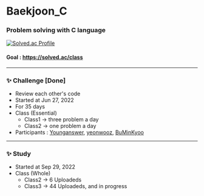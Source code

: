 # Baekjoon_C


### Problem solving with C language

[![Solved.ac Profile](http://mazassumnida.wtf/api/v2/generate_badge?boj=lkjin0110)](https://solved.ac/lkjin0110)
#### Goal : https://solved.ac/class

------------

### ✨  Challenge [Done]
- Review each other's code  
- Started at Jun 27, 2022    
- For 35 days
- Class (Essential)
  - Class1 -> three problem a day
  - Class2 -> one problem a day
- Participants : [Younganswer](https://github.com/Younganswer), [yeonwooz](https://github.com/yeonwooz), [BuMinKyoo](https://github.com/BuMinKyoo)  

------------

### ✨  Study
- Started at Sep 29, 2022
- Class (Whole)
  - Class2 -> 6 Uploadeds
  - Class3 -> 44 Uploadeds, and in progress

